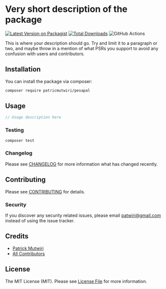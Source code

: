 # Very short description of the package

[![Latest Version on Packagist](https://img.shields.io/packagist/v/patricmutwiri/pesapal.svg?style=flat-square)](https://packagist.org/packages/patricmutwiri/pesapal)
[![Total Downloads](https://img.shields.io/packagist/dt/patricmutwiri/pesapal.svg?style=flat-square)](https://packagist.org/packages/patricmutwiri/pesapal)
![GitHub Actions](https://github.com/patricmutwiri/pesapal/actions/workflows/main.yml/badge.svg)

This is where your description should go. Try and limit it to a paragraph or two, and maybe throw in a mention of what PSRs you support to avoid any confusion with users and contributors.

## Installation

You can install the package via composer:

```bash
composer require patricmutwiri/pesapal
```

## Usage

```php
// Usage description here
```

### Testing

```bash
composer test
```

### Changelog

Please see [CHANGELOG](CHANGELOG.md) for more information what has changed recently.

## Contributing

Please see [CONTRIBUTING](CONTRIBUTING.md) for details.

### Security

If you discover any security related issues, please email patwiri@gmail.com instead of using the issue tracker.

## Credits

-   [Patrick Mutwiri](https://github.com/patricmutwiri)
-   [All Contributors](../../contributors)

## License

The MIT License (MIT). Please see [License File](LICENSE.md) for more information.